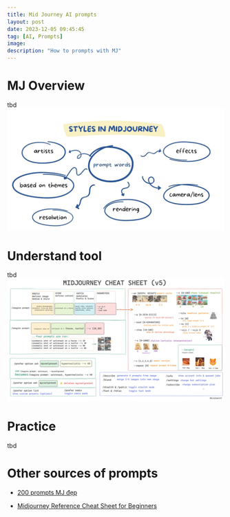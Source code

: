 ```yaml
---
title: Mid Journey AI prompts
layout: post
date: 2023-12-05 09:45:45
tag: [AI, Prompts]
image: 
description: "How to prompts with MJ"
---
```


# MJ Overview
tbd
![Styles in Midjourney](/assets/img/research/image-3.png)
# Understand tool
tbd
![MJ cheat sheet (v5)](/assets/img/research/image-2.png)
# Practice
tbd
# Other sources of prompts

- [200 prompts MJ đẹp](https://shop.blogchiasekienthuc.com/200-prompt-midjourney-dep/)

- [Midjourney Reference Cheat Sheet for Beginners](https://www.reddit.com/r/midjourney/comments/147uzki/midjourney_reference_cheat_sheet_for_beginners/)